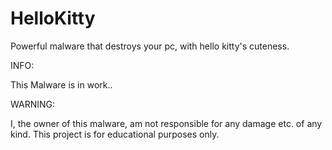 # HelloKitty
Powerful malware that destroys your pc, with hello kitty's cuteness.

INFO: 

This Malware is in work..

WARNING: 

I, the owner of this malware, am not responsible for any damage etc. of any kind.
This project is for educational purposes only.
